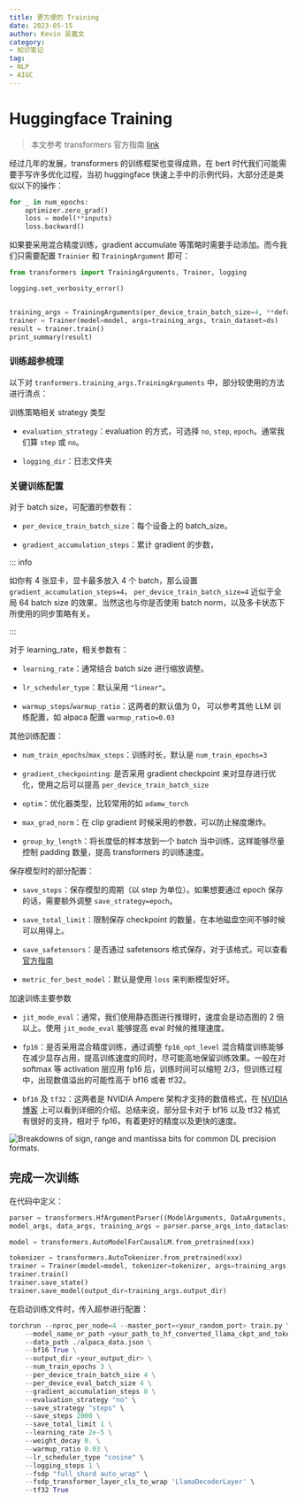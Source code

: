 ```yaml
---
title: 更方便的 Training
date: 2023-05-15
author: Kevin 吴嘉文
category:
- 知识笔记
tag:
- NLP
- AIGC
---
```


# Huggingface Training

> 本文参考 transformers 官方指南 [link](https://huggingface.co/docs/transformers/perf_train_gpu_one)

经过几年的发展，transformers 的训练框架也变得成熟，在 bert 时代我们可能需要手写许多优化过程，当初 huggingface 快速上手中的示例代码，大部分还是类似以下的操作：

```python
for _ in num_epochs:
    optimizer.zero_grad()
	loss = model(**inputs)
    loss.backward()
```

如果要采用混合精度训练，gradient accumulate 等策略时需要手动添加。而今我们只需要配置 `Trainier` 和 `TrainingArgument` 即可：

```python
from transformers import TrainingArguments, Trainer, logging

logging.set_verbosity_error()


training_args = TrainingArguments(per_device_train_batch_size=4, **default_args)
trainer = Trainer(model=model, args=training_args, train_dataset=ds)
result = trainer.train()
print_summary(result)
```

### 训练超参梳理

以下对 `tranformers.training_args.TrainingArguments` 中，部分较使用的方法进行清点：

训练策略相关 strategy 类型

+ `evaluation_strategy`：evaluation 的方式，可选择 `no`, `step`, `epoch`。通常我们算 `step` 或 `no`。

+ `logging_dir`：日志文件夹

### 关键训练配置

对于 batch size，可配置的参数有：

- `per_device_train_batch_size`：每个设备上的 batch_size。 

- `gradient_accumulation_steps`：累计 gradient 的步数，

::: info

如你有 4 张显卡，显卡最多放入 4 个 batch，那么设置 `gradient_accumulation_steps=4`， `per_device_train_batch_size=4` 近似于全局 64 batch size 的效果，当然这也与你是否使用 batch norm，以及多卡状态下所使用的同步策略有关。

:::

对于 learning_rate，相关参数有：

- `learning_rate`：通常结合 batch size 进行缩放调整。

- `lr_scheduler_type`：默认采用 `"linear"`。

- `warmup_steps`/`warmup_ratio`：这两者的默认值为 0， 可以参考其他 LLM 训练配置，如 alpaca 配置 `warmup_ratio=0.03`

其他训练配置：

- `num_train_epochs`/`max_steps`：训练时长，默认是 `num_train_epochs=3`

- `gradient_checkpointing`: 是否采用 gradient checkpoint 来对显存进行优化，使用之后可以提高 `per_device_train_batch_size`

- `optim`：优化器类型，比较常用的如 `adamw_torch`

- `max_grad_norm`：在 clip gradient 时候采用的参数，可以防止梯度爆炸。
- `group_by_length`：将长度低的样本放到一个 batch 当中训练，这样能够尽量控制 padding 数量，提高 transformers 的训练速度。

保存模型时的部分配置：

- `save_steps`：保存模型的周期（以 step 为单位）。如果想要通过 epoch 保存的话，需要额外调整 `save_strategy=epoch`。

- `save_total_limit`：限制保存 checkpoint 的数量，在本地磁盘空间不够时候可以用得上。
- `save_safetensors`：是否通过 safetensors 格式保存，对于该格式，可以查看 [官方指南](https://huggingface.co/docs/safetensors/index)

+ `metric_for_best_model`：默认是使用 `loss` 来判断模型好坏。

加速训练主要参数

- `jit_mode_eval`：通常，我们使用静态图进行推理时，速度会是动态图的 2 倍以上。使用 `jit_mode_eval` 能够提高 eval 时候的推理速度。

- `fp16`：是否采用混合精度训练，通过调整 `fp16_opt_level` 混合精度训练能够在减少显存占用，提高训练速度的同时，尽可能高地保留训练效果。一般在对 softmax 等 activation 层应用 fp16 后，训练时间可以缩短 2/3，但训练过程中，出现数值溢出的可能性高于 bf16 或者 tf32。

- `bf16` 及 `tf32`：这两者是 NVIDIA  Ampere 架构才支持的数值格式，在 [NVIDIA 博客](https://developer.nvidia.com/blog/accelerating-ai-training-with-tf32-tensor-cores/) 上可以看到详细的介绍。总结来说，部分显卡对于 bf16 以及 tf32 格式有很好的支持，相对于 fp16，有着更好的精度以及更快的速度。



![Breakdowns of sign, range and mantissa bits for common DL precision formats.](https://developer-blogs.nvidia.com/wp-content/uploads/2021/01/AI_training_TF32_tensor_cores_F2-625x371.png)



## 完成一次训练

在代码中定义：

```python
parser = transformers.HfArgumentParser((ModelArguments, DataArguments, TrainingArguments))
model_args, data_args, training_args = parser.parse_args_into_dataclasses()

model = transformers.AutoModelForCausalLM.from_pretrained(xxx)

tokenizer = transformers.AutoTokenizer.from_pretrained(xxx)
trainer = Trainer(model=model, tokenizer=tokenizer, args=training_args, **data_module)
trainer.train()
trainer.save_state()
trainer.save_model(output_dir=training_args.output_dir)
```

在启动训练文件时，传入超参进行配置：

```python
torchrun --nproc_per_node=4 --master_port=<your_random_port> train.py \
    --model_name_or_path <your_path_to_hf_converted_llama_ckpt_and_tokenizer> \
    --data_path ./alpaca_data.json \
    --bf16 True \
    --output_dir <your_output_dir> \
    --num_train_epochs 3 \
    --per_device_train_batch_size 4 \
    --per_device_eval_batch_size 4 \
    --gradient_accumulation_steps 8 \
    --evaluation_strategy "no" \
    --save_strategy "steps" \
    --save_steps 2000 \
    --save_total_limit 1 \
    --learning_rate 2e-5 \
    --weight_decay 0. \
    --warmup_ratio 0.03 \
    --lr_scheduler_type "cosine" \
    --logging_steps 1 \
    --fsdp "full_shard auto_wrap" \
    --fsdp_transformer_layer_cls_to_wrap 'LlamaDecoderLayer' \
    --tf32 True
```

